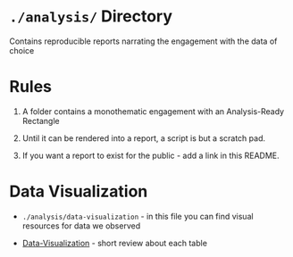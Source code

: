 # `./analysis/` Directory

Contains reproducible reports narrating the engagement with the data of choice

# Rules

1.  A folder contains a monothematic engagement with an Analysis-Ready Rectangle

2.  Until it can be rendered into a report, a script is but a scratch pad.

3.  If you want a report to exist for the public - add a link in this README.

# Data Visualization

- `./analysis/data-visualization` -  in this file you can find visual resources for data we observed

- [Data-Visualization](https://raw.githack.com/RB-FIDES/books-of-ukraine/main/analysis/Data-visualization/Data-visual.html) - short review about each table 
